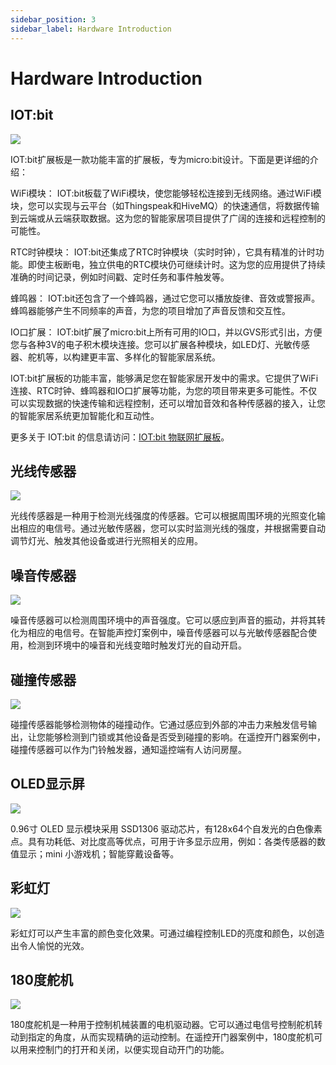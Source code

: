 ```yaml
---
sidebar_position: 3
sidebar_label: Hardware Introduction
---
```


# Hardware Introduction

## IOT:bit

![](./images/hardware-introduction-01.png)

IOT:bit扩展板是一款功能丰富的扩展板，专为micro:bit设计。下面是更详细的介绍：

WiFi模块：
IOT:bit板载了WiFi模块，使您能够轻松连接到无线网络。通过WiFi模块，您可以实现与云平台（如Thingspeak和HiveMQ）的快速通信，将数据传输到云端或从云端获取数据。这为您的智能家居项目提供了广阔的连接和远程控制的可能性。

RTC时钟模块：
IOT:bit还集成了RTC时钟模块（实时时钟），它具有精准的计时功能。即使主板断电，独立供电的RTC模块仍可继续计时。这为您的应用提供了持续准确的时间记录，例如时间戳、定时任务和事件触发等。

蜂鸣器：
IOT:bit还包含了一个蜂鸣器，通过它您可以播放旋律、音效或警报声。蜂鸣器能够产生不同频率的声音，为您的项目增加了声音反馈和交互性。

IO口扩展：
IOT:bit扩展了micro:bit上所有可用的IO口，并以GVS形式引出，方便您与各种3V的电子积木模块连接。您可以扩展各种模块，如LED灯、光敏传感器、舵机等，以构建更丰富、多样化的智能家居系统。

IOT:bit扩展板的功能丰富，能够满足您在智能家居开发中的需求。它提供了WiFi连接、RTC时钟、蜂鸣器和IO口扩展等功能，为您的项目带来更多可能性。不仅可以实现数据的快速传输和远程控制，还可以增加音效和各种传感器的接入，让您的智能家居系统更加智能化和互动性。

更多关于 IOT:bit 的信息请访问：[IOT:bit 物联网扩展板](http://wiki.elecfreaks.com/en/microbit/expansion-board/iot-bit/)。

## 光线传感器

![](./images/hardware-introduction-02.png)

光线传感器是一种用于检测光线强度的传感器。它可以根据周围环境的光照变化输出相应的电信号。通过光敏传感器，您可以实时监测光线的强度，并根据需要自动调节灯光、触发其他设备或进行光照相关的应用。

## 噪音传感器

![](./images/hardware-introduction-03.png)

噪音传感器可以检测周围环境中的声音强度。它可以感应到声音的振动，并将其转化为相应的电信号。在智能声控灯案例中，噪音传感器可以与光敏传感器配合使用，检测到环境中的噪音和光线变暗时触发灯光的自动开启。

## 碰撞传感器

![](./images/hardware-introduction-04.png)

碰撞传感器能够检测物体的碰撞动作。它通过感应到外部的冲击力来触发信号输出，让您能够检测到门锁或其他设备是否受到碰撞的影响。在遥控开门器案例中，碰撞传感器可以作为门铃触发器，通知遥控端有人访问房屋。

## OLED显示屏

![](./images/hardware-introduction-05.png)

0.96寸 OLED 显示模块采用 SSD1306 驱动芯片，有128x64个自发光的白色像素点。具有功耗低、对比度高等优点，可用于许多显示应用，例如：各类传感器的数值显示；mini 小游戏机；智能穿戴设备等。


## 彩虹灯

![](./images/hardware-introduction-06.png)

彩虹灯可以产生丰富的颜色变化效果。可通过编程控制LED的亮度和颜色，以创造出令人愉悦的光效。

## 180度舵机

![](./images/hardware-introduction-07.png)

180度舵机是一种用于控制机械装置的电机驱动器。它可以通过电信号控制舵机转动到指定的角度，从而实现精确的运动控制。在遥控开门器案例中，180度舵机可以用来控制门的打开和关闭，以便实现自动开门的功能。
